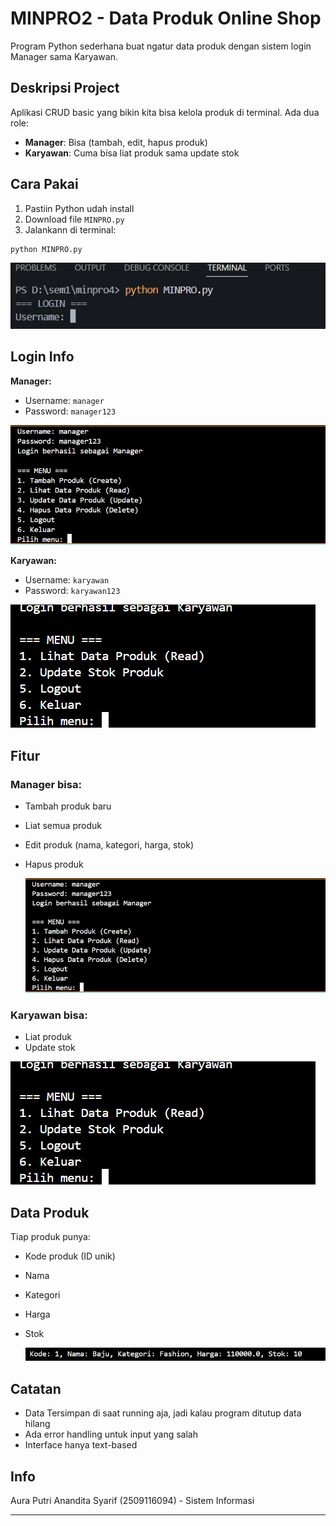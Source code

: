 # MINPRO2 - Data Produk Online Shop 

Program Python sederhana buat ngatur data produk dengan sistem login Manager sama Karyawan.

## Deskripsi Project

Aplikasi CRUD basic yang bikin kita bisa kelola produk di terminal. Ada dua role:
- **Manager**: Bisa (tambah, edit, hapus produk)
- **Karyawan**: Cuma bisa liat produk sama update stok

## Cara Pakai

1. Pastiin Python udah install
2. Download file `MINPRO.py`
3. Jalankann di terminal:
```bash
python MINPRO.py
```
![Tampilan](1.png)

## Login Info

**Manager:**
- Username: `manager`
- Password: `manager123`

![Tampilan2](2.png)

**Karyawan:**
- Username: `karyawan` 
- Password: `karyawan123`

![Tampilan3](3.png)
  

## Fitur

### Manager bisa:
- Tambah produk baru
- Liat semua produk
- Edit produk (nama, kategori, harga, stok)
- Hapus produk

  ![Tampilan2](2.png)

### Karyawan bisa:
- Liat produk
- Update stok

 ![Tampilan3](3.png)

## Data Produk

Tiap produk punya:
- Kode produk (ID unik)
- Nama
- Kategori  
- Harga
- Stok

  ![Tampilan3](4.png)

## Catatan

- Data Tersimpan di saat running aja, jadi kalau program ditutup data hilang
- Ada error handling untuk input yang salah
- Interface hanya text-based

## Info

Aura Putri Anandita Syarif (2509116094) - Sistem Informasi

---
